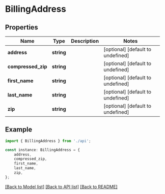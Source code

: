 # BillingAddress


## Properties

Name | Type | Description | Notes
------------ | ------------- | ------------- | -------------
**address** | **string** |  | [optional] [default to undefined]
**compressed_zip** | **string** |  | [optional] [default to undefined]
**first_name** | **string** |  | [optional] [default to undefined]
**last_name** | **string** |  | [optional] [default to undefined]
**zip** | **string** |  | [optional] [default to undefined]

## Example

```typescript
import { BillingAddress } from './api';

const instance: BillingAddress = {
    address,
    compressed_zip,
    first_name,
    last_name,
    zip,
};
```

[[Back to Model list]](../README.md#documentation-for-models) [[Back to API list]](../README.md#documentation-for-api-endpoints) [[Back to README]](../README.md)
